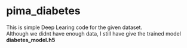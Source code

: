 # pima_diabetes

This is simple Deep Learing code for the given dataset.<br>
Although we didnt have enough data, I still have give the trained model <b>diabetes_model.h5</b>
